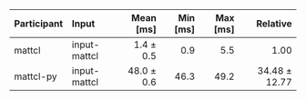 | Participant | Input | Mean [ms] | Min [ms] | Max [ms] | Relative |
|:---|:---|---:|---:|---:|---:|
| mattcl | input-mattcl | 1.4 ± 0.5 | 0.9 | 5.5 | 1.00 |
| mattcl-py | input-mattcl | 48.0 ± 0.6 | 46.3 | 49.2 | 34.48 ± 12.77 |
